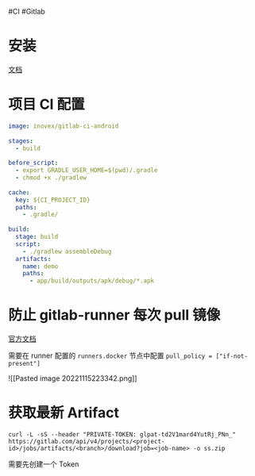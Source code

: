 #CI #Gitlab

# 安装

[文档](https://docs.gitlab.com/runner/install/docker.html)

# 项目 CI 配置

```yml
image: inovex/gitlab-ci-android  
  
stages:  
  - build  
  
before_script:  
  - export GRADLE_USER_HOME=$(pwd)/.gradle  
  - chmod +x ./gradlew  
  
cache:  
  key: ${CI_PROJECT_ID}  
  paths:  
    - .gradle/  
  
build:  
  stage: build  
  script:  
    - ./gradlew assembleDebug  
  artifacts:  
    name: demo  
    paths:  
      - app/build/outputs/apk/debug/*.apk
```

# 防止 gitlab-runner 每次 pull 镜像

[官方文档](https://docs.gitlab.com/runner/executors/docker.html#how-pull-policies-work)

需要在 runner 配置的 `runners.docker` 节点中配置 `pull_policy = ["if-not-present"]`

![[Pasted image 20221115223342.png]]

# 获取最新 Artifact

```shell
curl -L -sS --header "PRIVATE-TOKEN: glpat-td2V1mard4YutRj_PNn_" https://gitlab.com/api/v4/projects/<project-id>/jobs/artifacts/<branch>/download?job=<job-name> -o ss.zip
```

需要先创建一个 Token
